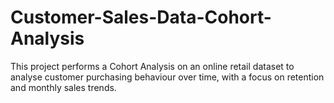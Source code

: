 # Customer-Sales-Data-Cohort-Analysis
This project performs a Cohort Analysis on an online retail dataset to analyse customer purchasing behaviour over time, with a focus on retention and monthly sales trends.
